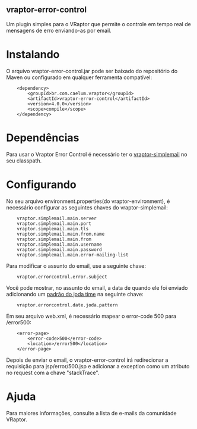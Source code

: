 ## vraptor-error-control

Um plugin simples para o VRaptor que permite o controle em tempo real de mensagens de erro enviando-as por email.

# Instalando

O arquivo vraptor-error-control.jar pode ser baixado do repositório do Maven ou configurado em qualquer ferramenta compatível:

		<dependency>
			<groupId>br.com.caelum.vraptor</groupId>
			<artifactId>vraptor-error-control</artifactId>
			<version>4.0.0</version>
			<scope>compile</scope>
		</dependency>


# Dependências
Para usar o Vraptor Error Control é necessário ter o [vraptor-simplemail](https://github.com/caelum/vraptor-simplemail) no seu classpath.

# Configurando
No seu arquivo environment.properties(do vraptor-environment), é necessário configurar as seguintes chaves
do vraptor-simplemail:

		vraptor.simplemail.main.server
		vraptor.simplemail.main.port
		vraptor.simplemail.main.tls
		vraptor.simplemail.main.from.name
		vraptor.simplemail.main.from
		vraptor.simplemail.main.username
		vraptor.simplemail.main.password
		vraptor.simplemail.main.error-mailing-list

Para modificar o assunto do email, use a seguinte chave:

		vraptor.errorcontrol.error.subject

Você pode mostrar, no assunto do email, a data de quando ele foi enviado adicionando um [padrão do joda time](http://joda-time.sourceforge.net/apidocs/org/joda/time/format/DateTimeFormat.html) na seguinte chave:

		vraptor.errorcontrol.date.joda.pattern

Em seu arquivo web.xml, é necessário mapear o error-code 500 para /error500:

		<error-page>
			<error-code>500</error-code>
			<location>/error500</location>
		</error-page>

Depois de enviar o email, o vraptor-error-control irá redirecionar a requisição para jsp/error/500.jsp
e adicionar a exception como um atributo no request com a chave "stackTrace".

# Ajuda

Para maiores informações, consulte a lista de e-mails da comunidade VRaptor.
